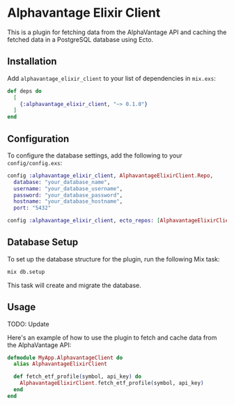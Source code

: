 # Alphavantage Elixir Client

This is a plugin for fetching data from the AlphaVantage API and caching the fetched data in a PostgreSQL database using Ecto.

## Installation

Add `alphavantage_elixir_client` to your list of dependencies in `mix.exs`:

```elixir
def deps do
  [
    {:alphavantage_elixir_client, "~> 0.1.0"}
  ]
end
```

## Configuration

To configure the database settings, add the following to your `config/config.exs`:

```elixir
config :alphavantage_elixir_client, AlphavantageElixirClient.Repo,
  database: "your_database_name",
  username: "your_database_username",
  password: "your_database_password",
  hostname: "your_database_hostname",
  port: "5432"

config :alphavantage_elixir_client, ecto_repos: [AlphavantageElixirClient.Repo]
```

## Database Setup

To set up the database structure for the plugin, run the following Mix task:

```sh
mix db.setup
```

This task will create and migrate the database.

## Usage

TODO: Update

Here's an example of how to use the plugin to fetch and cache data from the AlphaVantage API:

```elixir
defmodule MyApp.AlphavantageClient do
  alias AlphavantageElixirClient

  def fetch_etf_profile(symbol, api_key) do
    AlphavantageElixirClient.fetch_etf_profile(symbol, api_key)
  end
end
```
